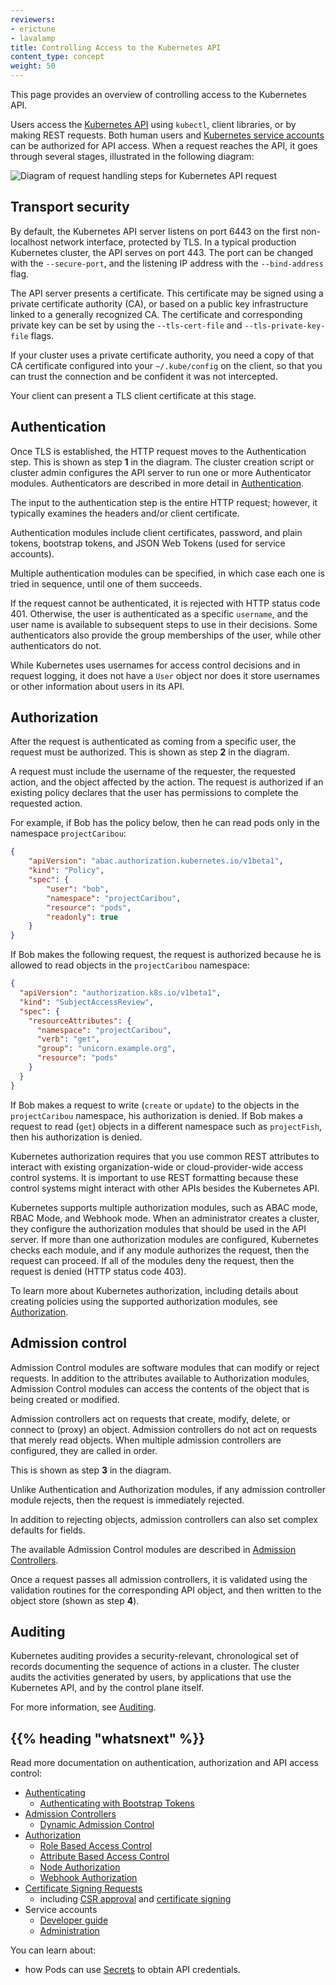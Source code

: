 ```yaml
---
reviewers:
- erictune
- lavalamp
title: Controlling Access to the Kubernetes API
content_type: concept
weight: 50
---
```


<!-- overview -->
This page provides an overview of controlling access to the Kubernetes API.


<!-- body -->
Users access the [Kubernetes API](/docs/kubernetes/en/concepts/overview/kubernetes-api/) using `kubectl`,
client libraries, or by making REST requests.  Both human users and
[Kubernetes service accounts](/docs/kubernetes/en/tasks/configure-pod-container/configure-service-account/) can be
authorized for API access.
When a request reaches the API, it goes through several stages, illustrated in the
following diagram:

![Diagram of request handling steps for Kubernetes API request](/docs/kubernetes/en/images/admin/access-control-overview.svg)

## Transport security

By default, the Kubernetes API server listens on port 6443 on the first non-localhost network interface, protected by TLS. In a typical production Kubernetes cluster, the API serves on port 443. The port can be changed with the `--secure-port`, and the listening IP address with the `--bind-address` flag.

The API server presents a certificate. This certificate may be signed using
a private certificate authority (CA), or based on a public key infrastructure linked
to a generally recognized CA. The certificate and corresponding private key can be set by using the `--tls-cert-file` and `--tls-private-key-file` flags.

If your cluster uses a private certificate authority, you need a copy of that CA
certificate configured into your `~/.kube/config` on the client, so that you can
trust the connection and be confident it was not intercepted.

Your client can present a TLS client certificate at this stage.

## Authentication

Once TLS is established, the HTTP request moves to the Authentication step.
This is shown as step **1** in the diagram.
The cluster creation script or cluster admin configures the API server to run
one or more Authenticator modules.
Authenticators are described in more detail in
[Authentication](/docs/kubernetes/en/reference/access-authn-authz/authentication/).

The input to the authentication step is the entire HTTP request; however, it typically
examines the headers and/or client certificate.

Authentication modules include client certificates, password, and plain tokens,
bootstrap tokens, and JSON Web Tokens (used for service accounts).

Multiple authentication modules can be specified, in which case each one is tried in sequence,
until one of them succeeds.

If the request cannot be authenticated, it is rejected with HTTP status code 401.
Otherwise, the user is authenticated as a specific `username`, and the user name
is available to subsequent steps to use in their decisions.  Some authenticators
also provide the group memberships of the user, while other authenticators
do not.

While Kubernetes uses usernames for access control decisions and in request logging,
it does not have a `User` object nor does it store usernames or other information about
users in its API.

## Authorization

After the request is authenticated as coming from a specific user, the request must be authorized. This is shown as step **2** in the diagram.

A request must include the username of the requester, the requested action, and the object affected by the action. The request is authorized if an existing policy declares that the user has permissions to complete the requested action.

For example, if Bob has the policy below, then he can read pods only in the namespace `projectCaribou`:

```json
{
    "apiVersion": "abac.authorization.kubernetes.io/v1beta1",
    "kind": "Policy",
    "spec": {
        "user": "bob",
        "namespace": "projectCaribou",
        "resource": "pods",
        "readonly": true
    }
}
```
If Bob makes the following request, the request is authorized because he is allowed to read objects in the `projectCaribou` namespace:

```json
{
  "apiVersion": "authorization.k8s.io/v1beta1",
  "kind": "SubjectAccessReview",
  "spec": {
    "resourceAttributes": {
      "namespace": "projectCaribou",
      "verb": "get",
      "group": "unicorn.example.org",
      "resource": "pods"
    }
  }
}
```
If Bob makes a request to write (`create` or `update`) to the objects in the `projectCaribou` namespace, his authorization is denied. If Bob makes a request to read (`get`) objects in a different namespace such as `projectFish`, then his authorization is denied.

Kubernetes authorization requires that you use common REST attributes to interact with existing organization-wide or cloud-provider-wide access control systems. It is important to use REST formatting because these control systems might interact with other APIs besides the Kubernetes API.

Kubernetes supports multiple authorization modules, such as ABAC mode, RBAC Mode, and Webhook mode. When an administrator creates a cluster, they configure the authorization modules that should be used in the API server. If more than one authorization modules are configured, Kubernetes checks each module, and if any module authorizes the request, then the request can proceed. If all of the modules deny the request, then the request is denied (HTTP status code 403).

To learn more about Kubernetes authorization, including details about creating policies using the supported authorization modules, see [Authorization](/docs/kubernetes/en/reference/access-authn-authz/authorization/).


## Admission control

Admission Control modules are software modules that can modify or reject requests.
In addition to the attributes available to Authorization modules, Admission
Control modules can access the contents of the object that is being created or modified.

Admission controllers act on requests that create, modify, delete, or connect to (proxy) an object.
Admission controllers do not act on requests that merely read objects.
When multiple admission controllers are configured, they are called in order.

This is shown as step **3** in the diagram.

Unlike Authentication and Authorization modules, if any admission controller module
rejects, then the request is immediately rejected.

In addition to rejecting objects, admission controllers can also set complex defaults for
fields.

The available Admission Control modules are described in [Admission Controllers](/docs/kubernetes/en/reference/access-authn-authz/admission-controllers/).

Once a request passes all admission controllers, it is validated using the validation routines
for the corresponding API object, and then written to the object store (shown as step **4**).

## Auditing

Kubernetes auditing provides a security-relevant, chronological set of records documenting the sequence of actions in a cluster.
The cluster audits the activities generated by users, by applications that use the Kubernetes API, and by the control plane itself.

For more information, see [Auditing](/docs/kubernetes/en/tasks/debug/debug-cluster/audit/).

## {{% heading "whatsnext" %}}

Read more documentation on authentication, authorization and API access control:

- [Authenticating](/docs/kubernetes/en/reference/access-authn-authz/authentication/)
   - [Authenticating with Bootstrap Tokens](/docs/kubernetes/en/reference/access-authn-authz/bootstrap-tokens/)
- [Admission Controllers](/docs/kubernetes/en/reference/access-authn-authz/admission-controllers/)
   - [Dynamic Admission Control](/docs/kubernetes/en/reference/access-authn-authz/extensible-admission-controllers/)
- [Authorization](/docs/kubernetes/en/reference/access-authn-authz/authorization/)
   - [Role Based Access Control](/docs/kubernetes/en/reference/access-authn-authz/rbac/)
   - [Attribute Based Access Control](/docs/kubernetes/en/reference/access-authn-authz/abac/)
   - [Node Authorization](/docs/kubernetes/en/reference/access-authn-authz/node/)
   - [Webhook Authorization](/docs/kubernetes/en/reference/access-authn-authz/webhook/)
- [Certificate Signing Requests](/docs/kubernetes/en/reference/access-authn-authz/certificate-signing-requests/)
   - including [CSR approval](/docs/kubernetes/en/reference/access-authn-authz/certificate-signing-requests/#approval-rejection)
     and [certificate signing](/docs/kubernetes/en/reference/access-authn-authz/certificate-signing-requests/#signing)
- Service accounts
  - [Developer guide](/docs/kubernetes/en/tasks/configure-pod-container/configure-service-account/)
  - [Administration](/docs/kubernetes/en/reference/access-authn-authz/service-accounts-admin/)

You can learn about:
- how Pods can use
  [Secrets](/docs/kubernetes/en/concepts/configuration/secret/#service-accounts-automatically-create-and-attach-secrets-with-api-credentials)
  to obtain API credentials.
